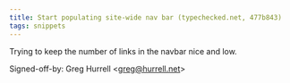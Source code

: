 ```yaml
---
title: Start populating site-wide nav bar (typechecked.net, 477b843)
tags: snippets
---
```


Trying to keep the number of links in the navbar nice and low.

Signed-off-by: Greg Hurrell &lt;greg@hurrell.net&gt;
